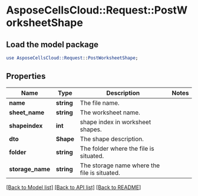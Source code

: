 # AsposeCellsCloud::Request::PostWorksheetShape 

## Load the model package
```perl
use AsposeCellsCloud::Request::PostWorksheetShape;
```

## Properties
Name | Type | Description | Notes
------------ | ------------- | ------------- | -------------
**name** | **string** | The file name. |
**sheet_name** | **string** | The worksheet name. |
**shapeindex** | **int** | shape index in worksheet shapes. |
**dto** | **Shape** | The shape description. |
**folder** | **string** | The folder where the file is situated. |
**storage_name** | **string** | The storage name where the file is situated. |  

[[Back to Model list]](../README.md#documentation-for-requests) [[Back to API list]](../README.md#documentation-for-api-endpoints) [[Back to README]](../README.md)

